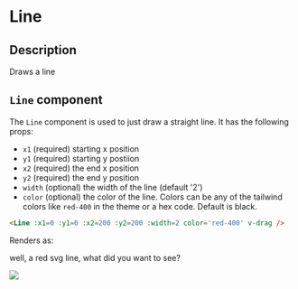 # Line

## Description

Draws a line

## `Line` component

The `Line` component is used to just draw a straight line. It has the following props:

- `x1` (required) starting x position
- `y1` (required) starting y postiion
- `x2` (required) the end x position
- `y2` (required) the end y position
- `width` (optional) the width of the line (default '2')
- `color` (optional) the color of the line. Colors can be any of the tailwind colors like `red-400` in the theme or a hex code. Default is black.

```md
<Line :x1=0 :y1=0 :x2=200 :y2=200 :width=2 color='red-400' v-drag />
```

Renders as:

well, a red svg line, what did you want to see?

<img src="/screenshots/line.png" />
